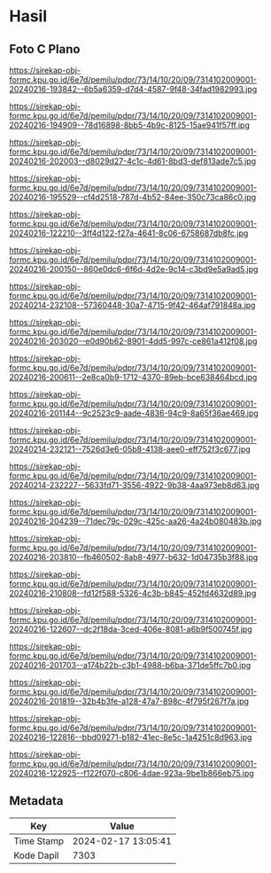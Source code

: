 # Hasil

## Foto C Plano

https://sirekap-obj-formc.kpu.go.id/6e7d/pemilu/pdpr/73/14/10/20/09/7314102009001-20240216-193842--6b5a6359-d7d4-4587-9f48-34fad1982993.jpg

https://sirekap-obj-formc.kpu.go.id/6e7d/pemilu/pdpr/73/14/10/20/09/7314102009001-20240216-194909--78d16898-8bb5-4b9c-8125-15ae941f57ff.jpg

https://sirekap-obj-formc.kpu.go.id/6e7d/pemilu/pdpr/73/14/10/20/09/7314102009001-20240216-202003--d8029d27-4c1c-4d61-8bd3-def813ade7c5.jpg

https://sirekap-obj-formc.kpu.go.id/6e7d/pemilu/pdpr/73/14/10/20/09/7314102009001-20240216-195529--cf4d2518-787d-4b52-84ee-350c73ca86c0.jpg

https://sirekap-obj-formc.kpu.go.id/6e7d/pemilu/pdpr/73/14/10/20/09/7314102009001-20240216-122210--3ff4d122-f27a-4641-8c06-6758687db8fc.jpg

https://sirekap-obj-formc.kpu.go.id/6e7d/pemilu/pdpr/73/14/10/20/09/7314102009001-20240216-200150--860e0dc6-6f6d-4d2e-9c14-c3bd9e5a9ad5.jpg

https://sirekap-obj-formc.kpu.go.id/6e7d/pemilu/pdpr/73/14/10/20/09/7314102009001-20240214-232108--57360448-30a7-4715-9f42-464af791848a.jpg

https://sirekap-obj-formc.kpu.go.id/6e7d/pemilu/pdpr/73/14/10/20/09/7314102009001-20240216-203020--e0d90b62-8901-4dd5-997c-ce861a412f08.jpg

https://sirekap-obj-formc.kpu.go.id/6e7d/pemilu/pdpr/73/14/10/20/09/7314102009001-20240216-200611--2e8ca0b9-1712-4370-89eb-bce638464bcd.jpg

https://sirekap-obj-formc.kpu.go.id/6e7d/pemilu/pdpr/73/14/10/20/09/7314102009001-20240216-201144--9c2523c9-aade-4836-94c9-8a65f36ae469.jpg

https://sirekap-obj-formc.kpu.go.id/6e7d/pemilu/pdpr/73/14/10/20/09/7314102009001-20240214-232121--7526d3e6-05b8-4138-aee0-eff752f3c677.jpg

https://sirekap-obj-formc.kpu.go.id/6e7d/pemilu/pdpr/73/14/10/20/09/7314102009001-20240214-232227--5633fd71-3556-4922-9b38-4aa973eb8d63.jpg

https://sirekap-obj-formc.kpu.go.id/6e7d/pemilu/pdpr/73/14/10/20/09/7314102009001-20240216-204239--71dec79c-029c-425c-aa26-4a24b080483b.jpg

https://sirekap-obj-formc.kpu.go.id/6e7d/pemilu/pdpr/73/14/10/20/09/7314102009001-20240216-203810--fb460502-8ab8-4977-b632-1d04735b3f88.jpg

https://sirekap-obj-formc.kpu.go.id/6e7d/pemilu/pdpr/73/14/10/20/09/7314102009001-20240216-210808--fd12f588-5326-4c3b-b845-452fd4632d89.jpg

https://sirekap-obj-formc.kpu.go.id/6e7d/pemilu/pdpr/73/14/10/20/09/7314102009001-20240216-122607--dc2f18da-3ced-406e-8081-a6b9f500745f.jpg

https://sirekap-obj-formc.kpu.go.id/6e7d/pemilu/pdpr/73/14/10/20/09/7314102009001-20240216-201703--a174b22b-c3b1-4988-b6ba-371de5ffc7b0.jpg

https://sirekap-obj-formc.kpu.go.id/6e7d/pemilu/pdpr/73/14/10/20/09/7314102009001-20240216-201819--32b4b3fe-a128-47a7-898c-4f795f267f7a.jpg

https://sirekap-obj-formc.kpu.go.id/6e7d/pemilu/pdpr/73/14/10/20/09/7314102009001-20240216-122816--bbd09271-b182-41ec-8e5c-1a4251c8d963.jpg

https://sirekap-obj-formc.kpu.go.id/6e7d/pemilu/pdpr/73/14/10/20/09/7314102009001-20240216-122925--f122f070-c806-4dae-923a-9be1b866eb75.jpg


## Metadata

| Key        | Value               |
| ---------- | ------------------- |
| Time Stamp | 2024-02-17 13:05:41 |
| Kode Dapil | 7303                |




